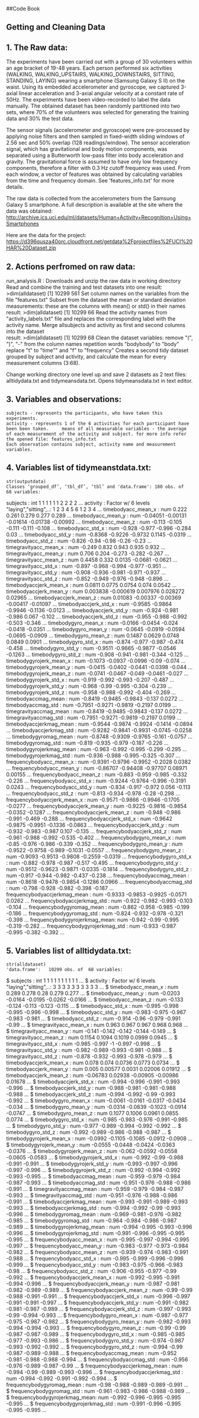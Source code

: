 ##Code Book
## Getting and Cleaning Data
 
## 1. The Raw data: 
The experiments have been carried out with a group of 30 volunteers within an age bracket of 19-48 years. Each person performed six activities (WALKING, WALKING_UPSTAIRS, WALKING_DOWNSTAIRS, SITTING, STANDING, LAYING) wearing a smartphone (Samsung Galaxy S II) on the waist. Using its embedded accelerometer and gyroscope, we captured 3-axial linear acceleration and 3-axial angular velocity at a constant rate of 50Hz. The experiments have been video-recorded to label the data manually. The obtained dataset has been randomly partitioned into two sets, where 70% of the volunteers was selected for generating the training data and 30% the test data. 

The sensor signals (accelerometer and gyroscope) were pre-processed by applying noise filters and then sampled in fixed-width sliding windows of 2.56 sec and 50% overlap (128 readings/window). The sensor acceleration signal, which has gravitational and body motion components, was separated using a Butterworth low-pass filter into body acceleration and gravity. The gravitational force is assumed to have only low frequency components, therefore a filter with 0.3 Hz cutoff frequency was used. From each window, a vector of features was obtained by calculating variables from the time and frequency domain. See 'features_info.txt' for more details.

The raw data is collected from the accelerometers from the Samsung Galaxy S smartphone. A full description is available at the site where the data was obtained:
    http://archive.ics.uci.edu/ml/datasets/Human+Activity+Recognition+Using+Smartphones

Here are the data for the project:
    https://d396qusza40orc.cloudfront.net/getdata%2Fprojectfiles%2FUCI%20HAR%20Dataset.zip

## 2. Actions perfromed on raw data:
run_analysis.R :
  Downloads and unzip the raw data in working directory 
  Read and combine the training and test datasets into one
      result: 
          >dim(alldataset) 
          [1] 10299   561
  Set column names on the variables from the file "features.txt"
  Subset from the dataset the  mean or standard deviation measurements: 
      these are the columns with mean() or std() in their names
      result: 
          >dim(alldataset)
          [1] 10299    66
  Read the activity names from "activity_labels.txt" file and replaces the corresponding label with the activity name. 
  Merge allsubjects and activity as first and second columns into the dataset      
        result: 
        >dim(alldataset)
        [1] 10299    68
  Clean the dataset variables: 
    remove "(", ")", "-" from the column names 
    repetition words "bodybody" to "body"
    replace "t" to "time"" and "f" to "frequency"
  Creates a second tidy dataset grouped by subject and activity, and calculate the mean for every measurement columns (3:68).
    
  Change working directory one level up and save 2 datasets as 2 text files: alltidydata.txt and tidymeansdata.txt. Opens tidymeansdata.txt in text editor. 
  
## 3. Variables and observations:
    subjects - represents the participants, who have taken this experiments.
    activity - represents 1 of the 6 activities for each participant have been been taken.     means of all measurable variables - the average of each measurement of the activity and subject. for more info refer the opened file: features_info.txt
    Each observation contains subject, activity name and measurement variables.
    
## 4. Variables list of tidymeanstdata.txt: 
    str(outputdata)
    Classes ‘grouped_df’, ‘tbl_df’, ‘tbl’ and 'data.frame':	180 obs. of  68 variables:
 subjects                     : int  1 1 1 1 1 1 2 2 2 2 ...
 activity                     : Factor w/ 6 levels "laying","sitting",..: 1 2 3 4 5 6 1 2 3 4 ...
   timebodyacc_mean_x           : num  0.222 0.261 0.279 0.277 0.289 ...
   timebodyacc_mean_y           : num  -0.04051 -0.00131 -0.01614 -0.01738 -0.00992 ...
   timebodyacc_mean_z           : num  -0.113 -0.105 -0.111 -0.111 -0.108 ...
   timebodyacc_std_x            : num  -0.928 -0.977 -0.996 -0.284 0.03 ...
   timebodyacc_std_y            : num  -0.8368 -0.9226 -0.9732 0.1145 -0.0319 ...
   timebodyacc_std_z            : num  -0.826 -0.94 -0.98 -0.26 -0.23 ...
   timegravityacc_mean_x        : num  -0.249 0.832 0.943 0.935 0.932 ...
   timegravityacc_mean_y        : num  0.706 0.204 -0.273 -0.282 -0.267 ...
   timegravityacc_mean_z        : num  0.4458 0.332 0.0135 -0.0681 -0.0621 ...
   timegravityacc_std_x         : num  -0.897 -0.968 -0.994 -0.977 -0.951 ...
   timegravityacc_std_y         : num  -0.908 -0.936 -0.981 -0.971 -0.937 ...
   timegravityacc_std_z         : num  -0.852 -0.949 -0.976 -0.948 -0.896 ...
   timebodyaccjerk_mean_x       : num  0.0811 0.0775 0.0754 0.074 0.0542 ...
   timebodyaccjerk_mean_y       : num  0.003838 -0.000619 0.007976 0.028272 0.02965 ...
   timebodyaccjerk_mean_z       : num  0.01083 -0.00337 -0.00369 -0.00417 -0.01097 ...
   timebodyaccjerk_std_x        : num  -0.9585 -0.9864 -0.9946 -0.1136 -0.0123 ...
   timebodyaccjerk_std_y        : num  -0.924 -0.981 -0.986 0.067 -0.102 ...
   timebodyaccjerk_std_z        : num  -0.955 -0.988 -0.992 -0.503 -0.346 ...
   timebodygyro_mean_x          : num  -0.0166 -0.0454 -0.024 -0.0418 -0.0351 ...
   timebodygyro_mean_y          : num  -0.0645 -0.0919 -0.0594 -0.0695 -0.0909 ...
   timebodygyro_mean_z          : num  0.1487 0.0629 0.0748 0.0849 0.0901 ...
   timebodygyro_std_x           : num  -0.874 -0.977 -0.987 -0.474 -0.458 ...
   timebodygyro_std_y           : num  -0.9511 -0.9665 -0.9877 -0.0546 -0.1263 ...
   timebodygyro_std_z           : num  -0.908 -0.941 -0.981 -0.344 -0.125 ...
   timebodygyrojerk_mean_x      : num  -0.1073 -0.0937 -0.0996 -0.09 -0.074 ...
   timebodygyrojerk_mean_y      : num  -0.0415 -0.0402 -0.0441 -0.0398 -0.044 ...
   timebodygyrojerk_mean_z      : num  -0.0741 -0.0467 -0.049 -0.0461 -0.027 ...
   timebodygyrojerk_std_x       : num  -0.919 -0.992 -0.993 -0.207 -0.487 ...
   timebodygyrojerk_std_y       : num  -0.968 -0.99 -0.995 -0.304 -0.239 ...
   timebodygyrojerk_std_z       : num  -0.958 -0.988 -0.992 -0.404 -0.269 ...
   timebodyaccmag_mean          : num  -0.8419 -0.9485 -0.9843 -0.137 0.0272 ...
   timebodyaccmag_std           : num  -0.7951 -0.9271 -0.9819 -0.2197 0.0199 ...
   timegravityaccmag_mean       : num  -0.8419 -0.9485 -0.9843 -0.137 0.0272 ...
   timegravityaccmag_std        : num  -0.7951 -0.9271 -0.9819 -0.2197 0.0199 ...
   timebodyaccjerkmag_mean      : num  -0.9544 -0.9874 -0.9924 -0.1414 -0.0894 ...
   timebodyaccjerkmag_std       : num  -0.9282 -0.9841 -0.9931 -0.0745 -0.0258 ...
   timebodygyromag_mean         : num  -0.8748 -0.9309 -0.9765 -0.161 -0.0757 ...
   timebodygyromag_std          : num  -0.819 -0.935 -0.979 -0.187 -0.226 ...
   timebodygyrojerkmag_mean     : num  -0.963 -0.992 -0.995 -0.299 -0.295 ...
   timebodygyrojerkmag_std      : num  -0.936 -0.988 -0.995 -0.325 -0.307 ...
   frequencybodyacc_mean_x      : num  -0.9391 -0.9796 -0.9952 -0.2028 0.0382 ...
   frequencybodyacc_mean_y      : num  -0.86707 -0.94408 -0.97707 0.08971 0.00155 ...
   frequencybodyacc_mean_z      : num  -0.883 -0.959 -0.985 -0.332 -0.226 ...
   frequencybodyacc_std_x       : num  -0.9244 -0.9764 -0.996 -0.3191 0.0243 ...
   frequencybodyacc_std_y       : num  -0.834 -0.917 -0.972 0.056 -0.113 ...
   frequencybodyacc_std_z       : num  -0.813 -0.934 -0.978 -0.28 -0.298 ...
   frequencybodyaccjerk_mean_x  : num  -0.9571 -0.9866 -0.9946 -0.1705 -0.0277 ...
   frequencybodyaccjerk_mean_y  : num  -0.9225 -0.9816 -0.9854 -0.0352 -0.1287 ...
   frequencybodyaccjerk_mean_z  : num  -0.948 -0.986 -0.991 -0.469 -0.288 ...
   frequencybodyaccjerk_std_x   : num  -0.9642 -0.9875 -0.9951 -0.1336 -0.0863 ...
   frequencybodyaccjerk_std_y   : num  -0.932 -0.983 -0.987 0.107 -0.135 ...
   frequencybodyaccjerk_std_z   : num  -0.961 -0.988 -0.992 -0.535 -0.402 ...
   frequencybodygyro_mean_x     : num  -0.85 -0.976 -0.986 -0.339 -0.352 ...
   frequencybodygyro_mean_y     : num  -0.9522 -0.9758 -0.989 -0.1031 -0.0557 ...
   frequencybodygyro_mean_z     : num  -0.9093 -0.9513 -0.9808 -0.2559 -0.0319 ...
   frequencybodygyro_std_x      : num  -0.882 -0.978 -0.987 -0.517 -0.495 ...
   frequencybodygyro_std_y      : num  -0.9512 -0.9623 -0.9871 -0.0335 -0.1814 ...
   frequencybodygyro_std_z      : num  -0.917 -0.944 -0.982 -0.437 -0.238 ...
   frequencybodyaccmag_mean     : num  -0.8618 -0.9478 -0.9854 -0.1286 0.0966 ...
   frequencybodyaccmag_std      : num  -0.798 -0.928 -0.982 -0.398 -0.187 ...
   frequencybodyaccjerkmag_mean : num  -0.9333 -0.9853 -0.9925 -0.0571 0.0262 ...
   frequencybodyaccjerkmag_std  : num  -0.922 -0.982 -0.993 -0.103 -0.104 ...
   frequencybodygyromag_mean    : num  -0.862 -0.958 -0.985 -0.199 -0.186 ...
   frequencybodygyromag_std     : num  -0.824 -0.932 -0.978 -0.321 -0.398 ...
   frequencybodygyrojerkmag_mean: num  -0.942 -0.99 -0.995 -0.319 -0.282 ...
   frequencybodygyrojerkmag_std : num  -0.933 -0.987 -0.995 -0.382 -0.392 ...

## 5. Variables list of alltidydata.txt:
    str(alldataset)
    'data.frame':	10299 obs. of  68 variables:
 $ subjects                     : int  1 1 1 1 1 1 1 1 1 1 ...
 $ activity                     : Factor w/ 6 levels "laying","sitting",..: 3 3 3 3 3 3 3 3 3 3 ...
 $ timebodyacc_mean_x           : num  0.289 0.278 0.28 0.279 0.277 ...
 $ timebodyacc_mean_y           : num  -0.0203 -0.0164 -0.0195 -0.0262 -0.0166 ...
 $ timebodyacc_mean_z           : num  -0.133 -0.124 -0.113 -0.123 -0.115 ...
 $ timebodyacc_std_x            : num  -0.995 -0.998 -0.995 -0.996 -0.998 ...
 $ timebodyacc_std_y            : num  -0.983 -0.975 -0.967 -0.983 -0.981 ...
 $ timebodyacc_std_z            : num  -0.914 -0.96 -0.979 -0.991 -0.99 ...
 $ timegravityacc_mean_x        : num  0.963 0.967 0.967 0.968 0.968 ...
 $ timegravityacc_mean_y        : num  -0.141 -0.142 -0.142 -0.144 -0.149 ...
 $ timegravityacc_mean_z        : num  0.1154 0.1094 0.1019 0.0999 0.0945 ...
 $ timegravityacc_std_x         : num  -0.985 -0.997 -1 -0.997 -0.998 ...
 $ timegravityacc_std_y         : num  -0.982 -0.989 -0.993 -0.981 -0.988 ...
 $ timegravityacc_std_z         : num  -0.878 -0.932 -0.993 -0.978 -0.979 ...
 $ timebodyaccjerk_mean_x       : num  0.078 0.074 0.0736 0.0773 0.0734 ...
 $ timebodyaccjerk_mean_y       : num  0.005 0.00577 0.0031 0.02006 0.01912 ...
 $ timebodyaccjerk_mean_z       : num  -0.06783 0.02938 -0.00905 -0.00986 0.01678 ...
 $ timebodyaccjerk_std_x        : num  -0.994 -0.996 -0.991 -0.993 -0.996 ...
 $ timebodyaccjerk_std_y        : num  -0.988 -0.981 -0.981 -0.988 -0.988 ...
 $ timebodyaccjerk_std_z        : num  -0.994 -0.992 -0.99 -0.993 -0.992 ...
 $ timebodygyro_mean_x          : num  -0.0061 -0.0161 -0.0317 -0.0434 -0.034 ...
 $ timebodygyro_mean_y          : num  -0.0314 -0.0839 -0.1023 -0.0914 -0.0747 ...
 $ timebodygyro_mean_z          : num  0.1077 0.1006 0.0961 0.0855 0.0774 ...
 $ timebodygyro_std_x           : num  -0.985 -0.983 -0.976 -0.991 -0.985 ...
 $ timebodygyro_std_y           : num  -0.977 -0.989 -0.994 -0.992 -0.992 ...
 $ timebodygyro_std_z           : num  -0.992 -0.989 -0.986 -0.988 -0.987 ...
 $ timebodygyrojerk_mean_x      : num  -0.0992 -0.1105 -0.1085 -0.0912 -0.0908 ...
 $ timebodygyrojerk_mean_y      : num  -0.0555 -0.0448 -0.0424 -0.0363 -0.0376 ...
 $ timebodygyrojerk_mean_z      : num  -0.062 -0.0592 -0.0558 -0.0605 -0.0583 ...
 $ timebodygyrojerk_std_x       : num  -0.992 -0.99 -0.988 -0.991 -0.991 ...
 $ timebodygyrojerk_std_y       : num  -0.993 -0.997 -0.996 -0.997 -0.996 ...
 $ timebodygyrojerk_std_z       : num  -0.992 -0.994 -0.992 -0.993 -0.995 ...
 $ timebodyaccmag_mean          : num  -0.959 -0.979 -0.984 -0.987 -0.993 ...
 $ timebodyaccmag_std           : num  -0.951 -0.976 -0.988 -0.986 -0.991 ...
 $ timegravityaccmag_mean       : num  -0.959 -0.979 -0.984 -0.987 -0.993 ...
 $ timegravityaccmag_std        : num  -0.951 -0.976 -0.988 -0.986 -0.991 ...
 $ timebodyaccjerkmag_mean      : num  -0.993 -0.991 -0.989 -0.993 -0.993 ...
 $ timebodyaccjerkmag_std       : num  -0.994 -0.992 -0.99 -0.993 -0.996 ...
 $ timebodygyromag_mean         : num  -0.969 -0.981 -0.976 -0.982 -0.985 ...
 $ timebodygyromag_std          : num  -0.964 -0.984 -0.986 -0.987 -0.989 ...
 $ timebodygyrojerkmag_mean     : num  -0.994 -0.995 -0.993 -0.996 -0.996 ...
 $ timebodygyrojerkmag_std      : num  -0.991 -0.996 -0.995 -0.995 -0.995 ...
 $ frequencybodyacc_mean_x      : num  -0.995 -0.997 -0.994 -0.995 -0.997 ...
 $ frequencybodyacc_mean_y      : num  -0.983 -0.977 -0.973 -0.984 -0.982 ...
 $ frequencybodyacc_mean_z      : num  -0.939 -0.974 -0.983 -0.991 -0.988 ...
 $ frequencybodyacc_std_x       : num  -0.995 -0.999 -0.996 -0.996 -0.999 ...
 $ frequencybodyacc_std_y       : num  -0.983 -0.975 -0.966 -0.983 -0.98 ...
 $ frequencybodyacc_std_z       : num  -0.906 -0.955 -0.977 -0.99 -0.992 ...
 $ frequencybodyaccjerk_mean_x  : num  -0.992 -0.995 -0.991 -0.994 -0.996 ...
 $ frequencybodyaccjerk_mean_y  : num  -0.987 -0.981 -0.982 -0.989 -0.989 ...
 $ frequencybodyaccjerk_mean_z  : num  -0.99 -0.99 -0.988 -0.991 -0.991 ...
 $ frequencybodyaccjerk_std_x   : num  -0.996 -0.997 -0.991 -0.991 -0.997 ...
 $ frequencybodyaccjerk_std_y   : num  -0.991 -0.982 -0.981 -0.987 -0.989 ...
 $ frequencybodyaccjerk_std_z   : num  -0.997 -0.993 -0.99 -0.994 -0.993 ...
 $ frequencybodygyro_mean_x     : num  -0.987 -0.977 -0.975 -0.987 -0.982 ...
 $ frequencybodygyro_mean_y     : num  -0.982 -0.993 -0.994 -0.994 -0.993 ...
 $ frequencybodygyro_mean_z     : num  -0.99 -0.99 -0.987 -0.987 -0.989 ...
 $ frequencybodygyro_std_x      : num  -0.985 -0.985 -0.977 -0.993 -0.986 ...
 $ frequencybodygyro_std_y      : num  -0.974 -0.987 -0.993 -0.992 -0.992 ...
 $ frequencybodygyro_std_z      : num  -0.994 -0.99 -0.987 -0.989 -0.988 ...
 $ frequencybodyaccmag_mean     : num  -0.952 -0.981 -0.988 -0.988 -0.994 ...
 $ frequencybodyaccmag_std      : num  -0.956 -0.976 -0.989 -0.987 -0.99 ...
 $ frequencybodyaccjerkmag_mean : num  -0.994 -0.99 -0.989 -0.993 -0.996 ...
 $ frequencybodyaccjerkmag_std  : num  -0.994 -0.992 -0.991 -0.992 -0.994 ...
 $ frequencybodygyromag_mean    : num  -0.98 -0.988 -0.989 -0.989 -0.991 ...
 $ frequencybodygyromag_std     : num  -0.961 -0.983 -0.986 -0.988 -0.989 ...
 $ frequencybodygyrojerkmag_mean: num  -0.992 -0.996 -0.995 -0.995 -0.995 ...
 $ frequencybodygyrojerkmag_std : num  -0.991 -0.996 -0.995 -0.995 -0.995 ...
 
